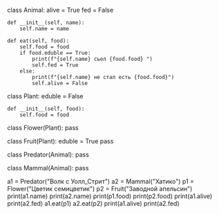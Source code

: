 class Animal:
    alive = True
    fed = False

    def __init__(self, name):
        self.name = name

    def eat(self, food):
        self.food = food
        if food.eduble == True:
            print(f"{self.name} съел {food.food} ")
            self.fed = True
        else:
            print(f"{self.name} не стал есть {food.food}")
            self.alive = False


class Plant:
    eduble = False

    def __init__(self, food):
        self.food = food


class Flower(Plant):
    pass


class Fruit(Plant):
    eduble = True
    pass


class Predator(Animal):
    pass


class Mammal(Animal):
    pass


a1 = Predator("Волк с Уолл_Стрит")
a2 = Mammal("Хатико")
p1 = Flower("Цветик семицветик")
p2 = Fruit("Заводной апельсин")
print(a1.name)
print(a2.name)
print(p1.food)
print(p2.food)
print(a1.alive)
print(a2.fed)
a1.eat(p1)
a2.eat(p2)
print(a1.alive)
print(a2.fed)
